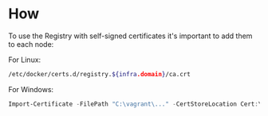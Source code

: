 # How

To use the Registry with self-signed certificates it's important to add them to each node:

For Linux:

```bash
/etc/docker/certs.d/registry.${infra.domain}/ca.crt
```

For Windows:

```powershell
Import-Certificate -FilePath "C:\vagrant\..." -CertStoreLocation Cert:\LocalMachine\Root
```

